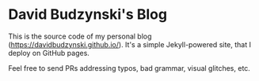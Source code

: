 # David Budzynski's Blog

This is the source code of my personal blog (https://davidbudzynski.github.io/).
It's a simple Jekyll-powered site, that I deploy on GitHub pages.

Feel free to send PRs addressing typos, bad grammar, visual glitches, etc.
